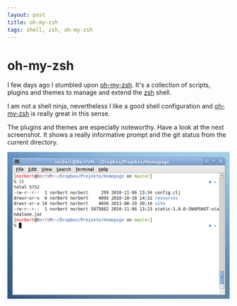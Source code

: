 ```yaml
---
layout: post
title: oh-my-zsh
tags: shell, zsh, oh-my-zsh
---
```


# oh-my-zsh

I few days ago I stumbled upon
[oh-my-zsh](https://github.com/robbyrussell/oh-my-zsh). It's a
collection of scripts, plugins and themes to manage and extend the
[zsh](http://www.zsh.org/) shell.

I am not a shell ninja, nevertheless I like a good shell configuration
and [oh-my-zsh](https://github.com/robbyrussell/oh-my-zsh) is really
great in this sense.

The plugins and themes are especially noteworthy. Have a look at the
next screenshot. It shows a really informative prompt and the git
status from the current directory.

![screenshot](/images/oh-my-zsh-screenshot.png)


